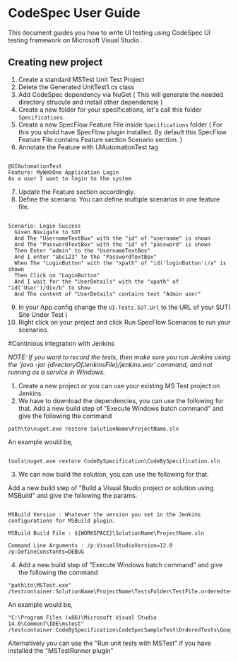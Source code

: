# CodeSpec User Guide

This document guides you how to write UI testing using CodeSpec UI testing framework on Microsoft Visual Studio .

## Creating new project

1. Create a standard MSTest Unit Test Project
2. Delete the Generated UnitTest1.cs class
3. Add CodeSpec dependency via NuGet ( This will generate the needed directory strucute and install other dependencie )
4. Create a new folder for your specifications, let's call this folder `Specifications`.
5. Create a new SpecFlow Feature File inside `Specifications` folder ( For this you shold have SpecFlow plugin installed. By default this SpecFlow Feature File contains Feature section Scenario section. )
6. Annotate the Feature with UIAutomationTest tag
  ```

  @UIAutomationTest
  Feature: MyWebOne Application Login
  As a user I want to login to the system

  ```
7. Update the Feature section accordingly.
8. Define the scenario. You can define multiple scenarios in one feature file.
  ```

  Scenario: Login Success
  	Given Navigate to SUT
  	And The "UsernameTextBox" with the "id" of "username" is shown
  	And The "PasswordTextBox" with the "id" of "password" is shown
  	Then Enter "admin" to the "UsernameTextBox"
  	And I enter "abc123" to the "PasswordTextBox"
  	When The "LoginButton" with the "xpath" of "id('loginButton')/a" is shown
  	Then Click on "LoginButton"
  	And I wait for the "UserDetails" with the "xpath" of "id('User')/div/b" to show
  	And The content of "UserDetails" contains text "Admin user"

  ```
9. In your App.config change the `UI.Tests.SUT.Url` to the URL of your SUT( Site Under Test )
10. Right click on your project and click Run SpecFlow Scenarios to run your scenarios.

#Continious integration with Jenkins

*NOTE: If you want to record the tests, then make sure you run Jenkins using the 'java -jar {directoryOfJenkinsFile}/jenkins.war' command, and not running as a service in Windows.*


1. Create a new project or you can use your existing MS Test project on Jenkins.
2. We have to download the dependencies, you can use the following for that.
Add a new build step of "Execute Windows batch command" and give the following the command
```
path\to\nuget.exe restore SolutionName\ProjectName.sln
```
An example would be,
```

tools\nuget.exe restore CodeBySpecification\CodeBySpecification.sln

```
3. We can now build the solution, you can use the following for that.

Add a new build step of "Build a Visual Studio project or solution using MSBuild" and give the following the params.
```

MSBuild Version : Whatever the version you set in the Jenkins configurations for MSBuild plugin.

MSBuild Build File : ${WORKSPACE}\SolutionName\ProjectName.sln

Command Line Arguments : /p:VisualStudioVersion=12.0 /p:DefineConstants=DEBUG

```
4. Add a new build step of "Execute Windows batch command" and give the following the command
```
"path\to\MSTest.exe" /testcontainer:SolutionName\ProjectName\TestsFolder\TestFile.orderedtest
```
An example would be,
```
"C:\Program Files (x86)\Microsoft Visual Studio 14.0\Common7\IDE\mstest" /testcontainer:CodeBySpecification\CodeSpecSampleTest\OrderedTests\GoogleCatsAndDogs.orderedtest
```

Alternatively you can use the "Run unit tests with MSTest" if you have installed the "MSTestRunner plugin"
